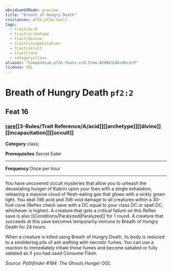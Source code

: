 ```yaml
---
obsidianUIMode: preview
title: "Breath of Hungry Death"
cssclasses: pf2e,pf2e-spell
tags:
  - trait/acid
  - trait/archetype
  - trait/divine
  - trait/incapacitation
  - trait/occult
  - trait/rare
  - category/class
aliases: "Compendium.pf2e.feats-srd.Item.AV9NkSLNvv0UcdcP"
license: OGL
---
```

# Breath of Hungry Death `pf2:2`
## Feat 16
### [rare](rare "Rare Rarity Trait")[[3-Rules/Trait Reference/A/acid]][[archetype]][[divine]][[incapacitation]][[occult]]

**Category** class; 



**Prerequisites** Secret Eater
* * *
**Frequency** Once per hour

* * *

You have uncovered occult mysteries that allow you to unleash the devastating hunger of Kabriri upon your foes with a single exhalation, releasing a massive cloud of flesh-eating gas that glows with a sickly green light. You deal 7d6 acid and 7d6 void damage to all creatures within a 30-foot cone (Reflex check save with a DC equal to your class DC or spell DC, whichever is higher). A creature that gets a critical failure on this Reflex save is also [[Conditions/Paralyzed|Paralyzed]] for 1 round. A creature that succeeds at this save becomes temporarily immune to Breath of Hungry Death for 24 hours.

When a creature is killed using Breath of Hungry Death, its body is reduced to a smoldering pile of ash wafting with necrotic fumes. You can use a reaction to immediately inhale these fumes and become satiated or fully satiated as if you had used Consume Flesh.

*Source: Pathfinder #184: The Ghouls Hunger*
*OGL*